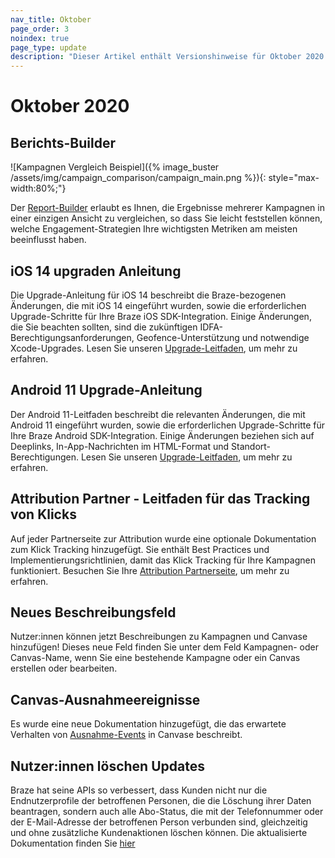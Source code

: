 ```yaml
---
nav_title: Oktober
page_order: 3
noindex: true
page_type: update
description: "Dieser Artikel enthält Versionshinweise für Oktober 2020."
---
```


# Oktober 2020

## Berichts-Builder

![Kampagnen Vergleich Beispiel]({% image_buster /assets/img/campaign_comparison/campaign_main.png %}){: style="max-width:80%;"}

Der [Report-Builder]({{site.baseurl}}/report_builder) erlaubt es Ihnen, die Ergebnisse mehrerer Kampagnen in einer einzigen Ansicht zu vergleichen, so dass Sie leicht feststellen können, welche Engagement-Strategien Ihre wichtigsten Metriken am meisten beeinflusst haben.

## iOS 14 upgraden Anleitung

Die Upgrade-Anleitung für iOS 14 beschreibt die Braze-bezogenen Änderungen, die mit iOS 14 eingeführt wurden, sowie die erforderlichen Upgrade-Schritte für Ihre Braze iOS SDK-Integration. Einige Änderungen, die Sie beachten sollten, sind die zukünftigen IDFA-Berechtigungsanforderungen, Geofence-Unterstützung und notwendige Xcode-Upgrades. Lesen Sie unseren [Upgrade-Leitfaden]({{site.baseurl}}/developer_guide/platforms/legacy_sdks/ios/initial_sdk_setup/overview/), um mehr zu erfahren. 

## Android 11 Upgrade-Anleitung

Der Android 11-Leitfaden beschreibt die relevanten Änderungen, die mit Android 11 eingeführt wurden, sowie die erforderlichen Upgrade-Schritte für Ihre Braze Android SDK-Integration. Einige Änderungen beziehen sich auf Deeplinks, In-App-Nachrichten im HTML-Format und Standort-Berechtigungen. Lesen Sie unseren [Upgrade-Leitfaden]({{site.baseurl}}/developer_guide/platforms/android/android_13/), um mehr zu erfahren.

## Attribution Partner - Leitfaden für das Tracking von Klicks

Auf jeder Partnerseite zur Attribution wurde eine optionale Dokumentation zum Klick Tracking hinzugefügt. Sie enthält Best Practices und Implementierungsrichtlinien, damit das Klick Tracking für Ihre Kampagnen funktioniert. Besuchen Sie Ihre [Attribution Partnerseite]({{site.baseurl}}/partners/advertising_technologies/attribution/), um mehr zu erfahren. 

## Neues Beschreibungsfeld

Nutzer:innen können jetzt Beschreibungen zu Kampagnen und Canvase hinzufügen! Dieses neue Feld finden Sie unter dem Feld Kampagnen- oder Canvas-Name, wenn Sie eine bestehende Kampagne oder ein Canvas erstellen oder bearbeiten. 

## Canvas-Ausnahmeereignisse

Es wurde eine neue Dokumentation hinzugefügt, die das erwartete Verhalten von [Ausnahme-Events]({{site.baseurl}}/user_guide/engagement_tools/canvas/create_a_canvas/exit_criteria/#exception-events) in Canvase beschreibt. 

## Nutzer:innen löschen Updates

Braze hat seine APIs so verbessert, dass Kunden nicht nur die Endnutzerprofile der betroffenen Personen, die die Löschung ihrer Daten beantragen, sondern auch alle Abo-Status, die mit der Telefonnummer oder der E-Mail-Adresse der betroffenen Person verbunden sind, gleichzeitig und ohne zusätzliche Kundenaktionen löschen können. Die aktualisierte Dokumentation finden Sie [hier]({{site.baseurl}}/help/dp-technical-assistance/#braze-recommendation-2)

